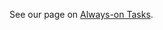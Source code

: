 <!--
.. title: Long running tasks
.. slug: LongRunningTasks
.. date: 2015-05-13 14:35:28 UTC+01:00
.. tags:
.. category:
.. link:
.. description:
.. type: text
-->


See our page on [Always-on Tasks](/pages/AlwaysOnTasks).